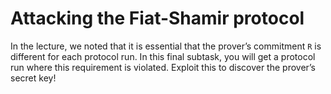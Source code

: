 # Attacking the Fiat-Shamir protocol

In the lecture, we noted that it is essential that the prover’s commitment `R` is
different for each protocol run. In this final subtask, you will get a protocol
run where this requirement is violated. Exploit this to discover the prover’s
secret key!

